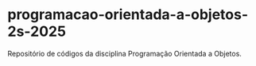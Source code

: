 # programacao-orientada-a-objetos-2s-2025
Repositório de códigos da disciplina Programação Orientada a Objetos.

